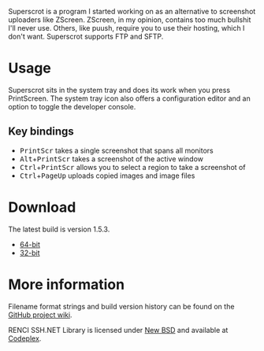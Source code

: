 Superscrot is a program I started working on as an alternative to screenshot uploaders like ZScreen.
ZScreen, in my opinion, contains too much bullshit I'll never use. Others, like puush, require you
to use their hosting, which I don't want. Superscrot supports FTP and SFTP.

# Usage
Superscrot sits in the system tray and does its work when you press PrintScreen. The system tray icon
also offers a configuration editor and an option to toggle the developer console.

## Key bindings
- <kbd>PrintScr</kbd> takes a single screenshot that spans all monitors
- <kbd>Alt</kbd>+<kbd>PrintScr</kbd> takes a screenshot of the active window
- <kbd>Ctrl</kbd>+<kbd>PrintScr</kbd> allows you to select a region to take a screenshot of
- <kbd>Ctrl</kbd>+<kbd>PageUp</kbd> uploads copied images and image files
 
# Download
The latest build is version 1.5.3.
- [64-bit][SS64]
- [32-bit][SS32]
 
# More information
Filename format strings and build version history can be found on the [GitHub project wiki][GHWIKI]. 

RENCI SSH.NET Library is licensed under [New BSD][BSD3] and available at [Codeplex][SSHNET].
 
 [SS64]: http://horsedrowner.net/downloads/superscrot-1.5.3.zip
 [SS32]: http://horsedrowner.net/downloads/superscrot-1.5.3-x86.zip
 [GHWIKI]: https://github.com/horsedrowner/Superscrot/wiki
 [BSD3]: http://www.tldrlegal.com/l/BSD3
 [SSHNET]: http://sshnet.codeplex.com/